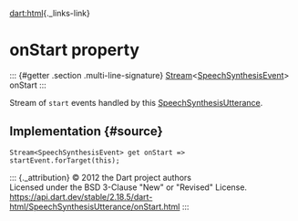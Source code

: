 [dart:html](../../dart-html/dart-html-library){._links-link}

onStart property
================

::: {#getter .section .multi-line-signature}
[Stream](../../dart-async/stream-class)\<[SpeechSynthesisEvent](../speechsynthesisevent-class)\>
onStart
:::

Stream of `start` events handled by this
[SpeechSynthesisUtterance](../speechsynthesisutterance-class).

Implementation {#source}
--------------

``` {.language-dart data-language="dart"}
Stream<SpeechSynthesisEvent> get onStart => startEvent.forTarget(this);
```

::: {._attribution}
© 2012 the Dart project authors\
Licensed under the BSD 3-Clause \"New\" or \"Revised\" License.\
<https://api.dart.dev/stable/2.18.5/dart-html/SpeechSynthesisUtterance/onStart.html>
:::
